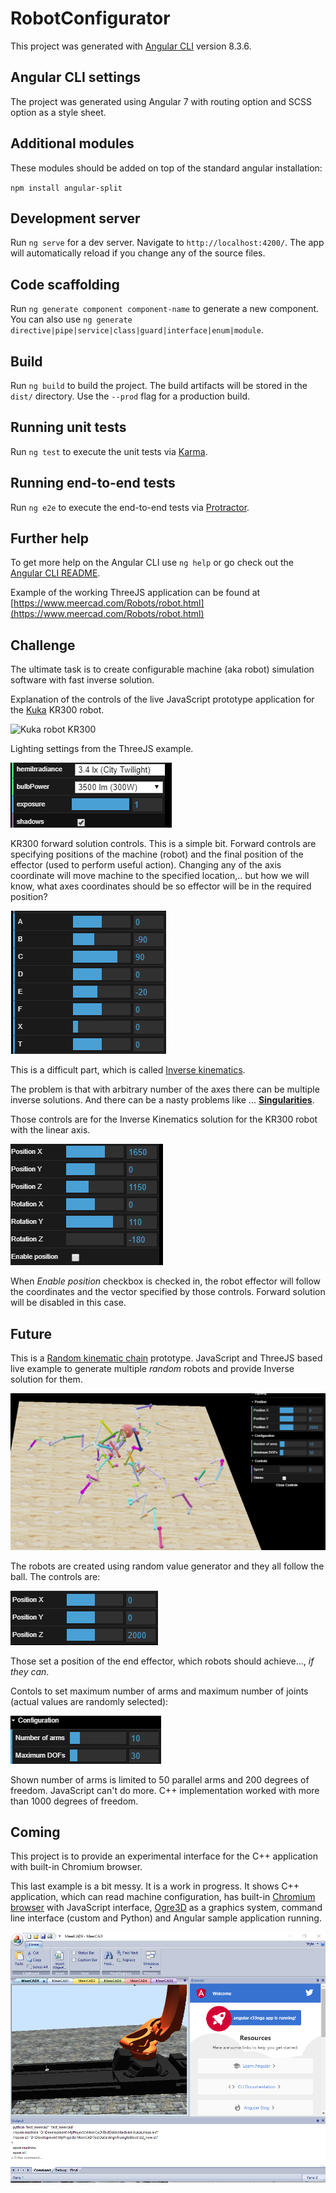 # RobotConfigurator

This project was generated with [Angular CLI](https://github.com/angular/angular-cli) version 8.3.6.

## Angular CLI settings

The project was generated using Angular 7 with routing option and SCSS option as a style sheet.

## Additional modules

These modules should be added on top of the standard angular installation:

`npm install angular-split`

## Development server

Run `ng serve` for a dev server. Navigate to `http://localhost:4200/`. The app will automatically reload if you change any of the source files.

## Code scaffolding

Run `ng generate component component-name` to generate a new component. You can also use `ng generate directive|pipe|service|class|guard|interface|enum|module`.

## Build

Run `ng build` to build the project. The build artifacts will be stored in the `dist/` directory. Use the `--prod` flag for a production build.

## Running unit tests

Run `ng test` to execute the unit tests via [Karma](https://karma-runner.github.io).

## Running end-to-end tests

Run `ng e2e` to execute the end-to-end tests via [Protractor](http://www.protractortest.org/).

## Further help

To get more help on the Angular CLI use `ng help` or go check out the [Angular CLI README](https://github.com/angular/angular-cli/blob/master/README.md).

Example of the working ThreeJS application can be found at [https://www.meercad.com/Robots/robot.html](https://www.meercad.com/Robots/robot.html)

## Challenge

The ultimate task is to create configurable machine (aka robot) simulation software with fast inverse
solution.

Explanation of the controls of the live JavaScript prototype application for the
[Kuka](https://www.kuka.com) KR300 robot.

![Kuka robot KR300](images/KR300InverseSolutionPrototype.png "Main screen for the KR300 robot with inverse
solution")

Lighting settings from the ThreeJS example.

![Lighting settings](images/KR300LightingSettings.png)

KR300 forward solution controls. This is a simple bit. Forward controls are specifying positions of
the machine (robot) and the final position of the effector (used to perform useful action). Changing any
of the axis coordinate will move machine to the specified location,.. but how we will know, what axes
coordinates should be so effector will be in the required position?

![KR300 forward solution controls](images/KR300ForwardSolutionControls.png)

This is a difficult part, which is called [Inverse kinematics](https://en.wikipedia.org/wiki/Inverse_kinematics).

The problem is that with arbitrary number of the axes there can be multiple inverse solutions. And
there can be a nasty problems like ... [**Singularities**](https://en.wikipedia.org/wiki/Robot_kinematics).

Those controls are for the Inverse Kinematics solution for the KR300 robot with the linear axis.

![KR300 Inverse kinematiks controls](images/KR300InverseKinematicsControls.png)

When *Enable position* checkbox is checked in, the robot effector will follow the coordinates and
the vector specified by those controls. Forward solution will be disabled in this case.

## Future

This is a [Random kinematic chain](https://www.meercad.com/Monster/Monster.html) prototype. JavaScript
and ThreeJS based live example to generate multiple *random* robots and provide Inverse
solution for them.

![Random robot generator](images/RandomRobotGenerator.png)

The robots are created using random value generator and they all follow the ball. The controls are:

![Effector positon](images/RandomRobotEffectorPosition.png)

Those set a position of the end effector, which robots should achieve..., *if they can*.

Contols to set maximum number of arms and maximum number of joints (actual values are randomly selected):

![Random robotic chains configuration](images/RobotsConfiguration.png)

Shown number of arms is limited to 50 parallel arms and 200 degrees of freedom. JavaScript
can't do more. C++ implementation worked with more than 1000 degrees of freedom.

## Coming

This project is to provide an experimental interface for the C++ application with built-in Chromium
browser.

This last example is a bit messy. It is a work in progress. It shows C++ application, which can read
machine configuration, has built-in [Chromium browser](https://en.wikipedia.org/wiki/Chromium_Embedded_Framework)
with JavaScript interface, [Ogre3D](https://en.wikipedia.org/wiki/OGRE) as a graphics system,
command line interface (custom and Python) and Angular sample application running.

![Work in progress](images/WorkInProgress.png)
